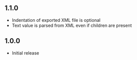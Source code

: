 ## 1.1.0

- Indentation of exported XML file is optional
- Text value is parsed from XML even if children are present

## 1.0.0

- Initial release
